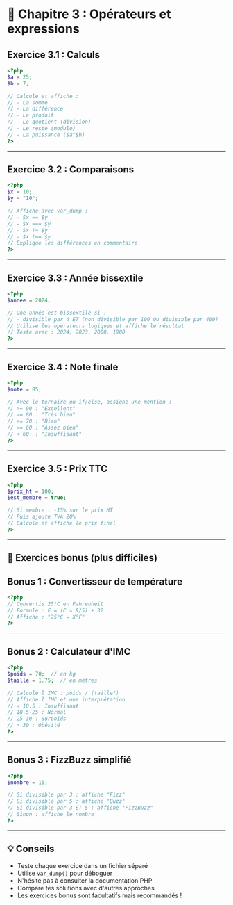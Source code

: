 # 📝 Chapitre 3 : Opérateurs et expressions

## Exercice 3.1 : Calculs
```php
<?php
$a = 25;
$b = 7;

// Calcule et affiche :
// - La somme
// - La différence
// - Le produit
// - Le quotient (division)
// - Le reste (modulo)
// - La puissance ($a^$b)
?>
```

---

## Exercice 3.2 : Comparaisons
```php
<?php
$x = 10;
$y = "10";

// Affiche avec var_dump :
// - $x == $y
// - $x === $y
// - $x != $y
// - $x !== $y
// Explique les différences en commentaire
?>
```

---

## Exercice 3.3 : Année bissextile
```php
<?php
$annee = 2024;

// Une année est bissextile si :
// - divisible par 4 ET (non divisible par 100 OU divisible par 400)
// Utilise les opérateurs logiques et affiche le résultat
// Teste avec : 2024, 2023, 2000, 1900
?>
```

---

## Exercice 3.4 : Note finale
```php
<?php
$note = 85;

// Avec le ternaire ou if/else, assigne une mention :
// >= 90 : "Excellent"
// >= 80 : "Très bien"
// >= 70 : "Bien"
// >= 60 : "Assez bien"
// < 60  : "Insuffisant"
?>
```

---

## Exercice 3.5 : Prix TTC
```php
<?php
$prix_ht = 100;
$est_membre = true;

// Si membre : -15% sur le prix HT
// Puis ajoute TVA 20%
// Calcule et affiche le prix final
?>
```

---

## 🎯 Exercices bonus (plus difficiles)

## Bonus 1 : Convertisseur de température
```php
<?php
// Convertis 25°C en Fahrenheit
// Formule : F = (C × 9/5) + 32
// Affiche : "25°C = X°F"
?>
```

---

## Bonus 2 : Calculateur d'IMC
```php
<?php
$poids = 70;  // en kg
$taille = 1.75;  // en mètres

// Calcule l'IMC : poids / (taille²)
// Affiche l'IMC et une interprétation :
// < 18.5 : Insuffisant
// 18.5-25 : Normal
// 25-30 : Surpoids
// > 30 : Obésité
?>
```

---

## Bonus 3 : FizzBuzz simplifié
```php
<?php
$nombre = 15;

// Si divisible par 3 : affiche "Fizz"
// Si divisible par 5 : affiche "Buzz"
// Si divisible par 3 ET 5 : affiche "FizzBuzz"
// Sinon : affiche le nombre
?>
```

---

## 💡 Conseils

- Teste chaque exercice dans un fichier séparé
- Utilise `var_dump()` pour déboguer
- N'hésite pas à consulter la documentation PHP
- Compare tes solutions avec d'autres approches
- Les exercices bonus sont facultatifs mais recommandés !